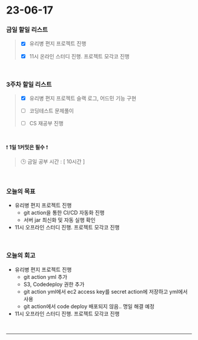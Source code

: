 # 23-06-17
### 금일 할일 리스트
> - [x]  유리병 편지 프로젝트 진행
>
> - [x]  11시 온라인 스터디 진행. 프로젝트 모각코 진행


<br/>

### 3주차 할일 리스트  
> - [x]  유리병 편지 프로젝트 슬랙 로그, 어드민 기능 구현
>
> - [ ]  코딩테스트 문제풀이
>
> - [ ]  CS 재공부 진행

<br/>

❗ **1일 1커밋은 필수** ❗
> 🕒 금일 공부 시간 : [ 10시간 ]
  
<br/>

### 오늘의 목표
- 유리병 편지 프로젝트 진행
    - git action을 통한 CI/CD 자동화 진행
    - 서버 jar 최신화 및 자동 실행 확인
- 11시 오프라인 스터디 진행. 프로젝트 모각코 진행

<br>

### 오늘의 회고
- 유리병 편지 프로젝트 진행
    - git action yml 추가
    - S3, Codedeploy 권한 추가
    - git action yml에서 ec2 access key를 secret action에 저장하고 yml에서 사용
    - git action에서 code deploy 배포되지 않음.. 명일 해결 예정
- 11시 오프라인 스터디 진행. 프로젝트 모각코 진행

<br/>

------------  
